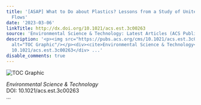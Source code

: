 ```yaml
---
title: '[ASAP] What to Do about Plastics? Lessons from a Study of United Kingdom Plastics
  Flows'
date: '2023-03-06'
linkTitle: http://dx.doi.org/10.1021/acs.est.3c00263
source: 'Environmental Science & Technology: Latest Articles (ACS Publications)'
description: '<p><img src="https://pubs.acs.org/cms/10.1021/acs.est.3c00263/asset/images/medium/es3c00263_0005.gif"
  alt="TOC Graphic"/></p><div><cite>Environmental Science & Technology</cite></div><div>DOI:
  10.1021/acs.est.3c00263</div> ...'
disable_comments: true
---
```

<p><img src="https://pubs.acs.org/cms/10.1021/acs.est.3c00263/asset/images/medium/es3c00263_0005.gif" alt="TOC Graphic"/></p><div><cite>Environmental Science & Technology</cite></div><div>DOI: 10.1021/acs.est.3c00263</div> ...